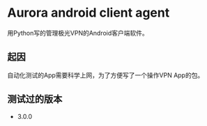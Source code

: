 # Aurora android client agent

用Python写的管理极光VPN的Android客户端软件。

## 起因

自动化测试的App需要科学上网，为了方便写了一个操作VPN App的包。

## 测试过的版本

* 3.0.0
